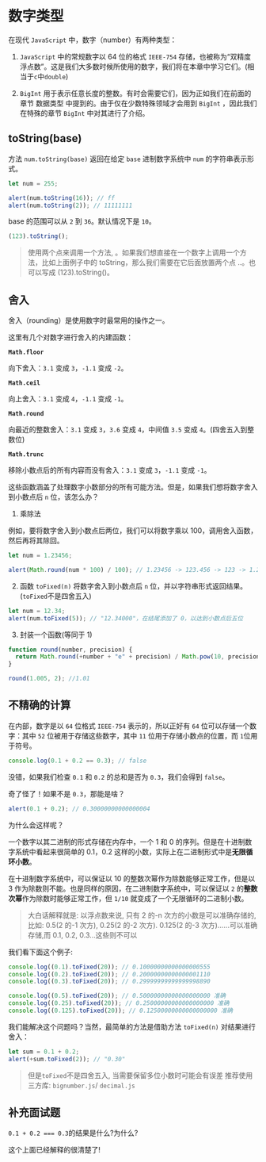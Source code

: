 # 数字类型

在现代 `JavaScript` 中，数字（number）有两种类型：

1. `JavaScript` 中的常规数字以 64 位的格式 `IEEE-754` 存储，也被称为“双精度浮点数”。这是我们大多数时候所使用的数字，我们将在本章中学习它们。(相当于`c`中`double`)

2. `BigInt` 用于表示任意长度的整数。有时会需要它们，因为正如我们在前面的章节 数据类型 中提到的。由于仅在少数特殊领域才会用到 `BigInt` ，因此我们在特殊的章节 `BigInt` 中对其进行了介绍。

## toString(base)

方法 `num.toString(base)` 返回在给定 `base` 进制数字系统中 `num` 的字符串表示形式。

```javascript
let num = 255;

alert(num.toString(16)); // ff
alert(num.toString(2)); // 11111111
```

base 的范围可以从 `2` 到 `36`。默认情况下是 `10`。

```javascript
(123).toString();
```

> 使用两个点来调用一个方法, 。如果我们想直接在一个数字上调用一个方法，比如上面例子中的 toString，那么我们需要在它后面放置两个点 ..。也可以写成 (123).toString()。

## 舍入

舍入（rounding）是使用数字时最常用的操作之一。

这里有几个对数字进行舍入的内建函数：

**`Math.floor`**

向下舍入：`3.1` 变成 `3`，`-1.1` 变成 `-2`。

**`Math.ceil`**

向上舍入：`3.1` 变成 `4`，`-1.1` 变成 `-1`。

**`Math.round`**

向最近的整数舍入：`3.1` 变成 `3`，`3.6` 变成 `4`，中间值 `3.5` 变成 `4`。(四舍五入到整数位)

**`Math.trunc`**

移除小数点后的所有内容而没有舍入：`3.1` 变成 `3`，`-1.1` 变成 `-1`。

这些函数涵盖了处理数字小数部分的所有可能方法。但是，如果我们想将数字舍入到小数点后 `n` 位，该怎么办？

1. 乘除法

例如，要将数字舍入到小数点后两位，我们可以将数字乘以 100，调用舍入函数，然后再将其除回。

```javascript
let num = 1.23456;

alert(Math.round(num * 100) / 100); // 1.23456 -> 123.456 -> 123 -> 1.23
```

2. 函数 `toFixed(n)` 将数字舍入到小数点后 `n` 位，并以字符串形式返回结果。(`toFixed`不是四舍五入)

```javascript
let num = 12.34;
alert(num.toFixed(5)); // "12.34000"，在结尾添加了 0，以达到小数点后五位
```

3. 封装一个函数(等同于 1)

```js
function round(number, precision) {
  return Math.round(+number + "e" + precision) / Math.pow(10, precision);
}

round(1.005, 2); //1.01
```

## 不精确的计算

在内部，数字是以 `64` 位格式 `IEEE-754` 表示的，所以正好有 `64` 位可以存储一个数字：其中 `52` 位被用于存储这些数字，其中 `11` 位用于存储小数点的位置，而 `1`位用于符号。

```js
console.log(0.1 + 0.2 == 0.3); // false
```

没错，如果我们检查 `0.1` 和 `0.2` 的总和是否为 `0.3`，我们会得到 `false`。

奇了怪了！如果不是 `0.3`，那能是啥？

```js
alert(0.1 + 0.2); // 0.30000000000000004
```

为什么会这样呢？

一个数字以其二进制的形式存储在内存中，一个 1 和 0 的序列。但是在十进制数字系统中看起来很简单的 0.1，0.2 这样的小数，实际上在二进制形式中是**无限循环小数**。

在十进制数字系统中，可以保证以 10 的整数次幂作为除数能够正常工作，但是以 3 作为除数则不能。也是同样的原因，在二进制数字系统中，可以保证以 `2` 的**整数次幂**作为除数时能够正常工作，但 `1/10` 就变成了一个无限循环的二进制小数。

> 大白话解释就是: 以浮点数来说, 只有 2 的-n 次方的小数是可以准确存储的, 比如: 0.5(2 的-1 次方), 0.25(2 的-2 次方). 0.125(2 的-3 次方)......可以准确存储,而 0.1, 0.2, 0.3...这些则不可以

我们看下面这个例子:

```javascript
console.log((0.1).toFixed(20)); // 0.10000000000000000555
console.log((0.2).toFixed(20)); // 0.20000000000000001110
console.log((0.3).toFixed(20)); // 0.29999999999999998890

console.log((0.5).toFixed(20)); // 0.50000000000000000000 准确
console.log((0.25).toFixed(20)); // 0.25000000000000000000 准确
console.log((0.125).toFixed(20)); // 0.12500000000000000000 准确
```

我们能解决这个问题吗？当然，最简单的方法是借助方法 `toFixed(n)` 对结果进行舍入：

```js
let sum = 0.1 + 0.2;
alert(+sum.toFixed(2)); // "0.30"
```

> 但是`toFixed`不是四舍五入, 当需要保留多位小数时可能会有误差
> 推荐使用三方库: `bignumber.js`/ `decimal.js`

## 补充面试题

`0.1 + 0.2 === 0.3`的结果是什么?为什么?

这个上面已经解释的很清楚了!
